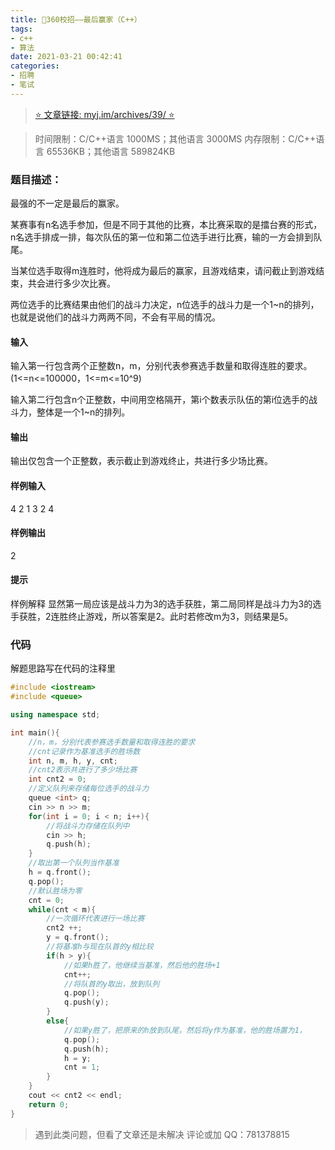 ```yaml
---
title: 🚥360校招——最后赢家（C++）
tags: 
- c++
- 算法
date: 2021-03-21 00:42:41
categories:
- 招聘
- 笔试
---
```


> [ ⭐ 文章链接: myj.im/archives/39/ ⭐ ](https://myj.im/archives/39/) 

>时间限制：C/C++语言 1000MS；其他语言 3000MS
>内存限制：C/C++语言 65536KB；其他语言 589824KB

### 题目描述：
最强的不一定是最后的赢家。

某赛事有n名选手参加，但是不同于其他的比赛，本比赛采取的是擂台赛的形式，n名选手排成一排，每次队伍的第一位和第二位选手进行比赛，输的一方会排到队尾。

当某位选手取得m连胜时，他将成为最后的赢家，且游戏结束，请问截止到游戏结束，共会进行多少次比赛。

两位选手的比赛结果由他们的战斗力决定，n位选手的战斗力是一个1~n的排列，也就是说他们的战斗力两两不同，不会有平局的情况。

#### 输入
输入第一行包含两个正整数n，m，分别代表参赛选手数量和取得连胜的要求。(1<=n<=100000，1<=m<=10^9)

输入第二行包含n个正整数，中间用空格隔开，第i个数表示队伍的第i位选手的战斗力，整体是一个1~n的排列。

#### 输出
输出仅包含一个正整数，表示截止到游戏终止，共进行多少场比赛。


#### 样例输入
4 2
1 3 2 4
#### 样例输出
2

#### 提示
样例解释
显然第一局应该是战斗力为3的选手获胜，第二局同样是战斗力为3的选手获胜，2连胜终止游戏，所以答案是2。此时若修改m为3，则结果是5。


### 代码
解题思路写在代码的注释里
```cpp
#include <iostream>
#include <queue>

using namespace std;

int main(){
    //n，m，分别代表参赛选手数量和取得连胜的要求
    //cnt记录作为基准选手的胜场数
    int n, m, h, y, cnt;
    //cnt2表示共进行了多少场比赛
    int cnt2 = 0;
    //定义队列来存储每位选手的战斗力
    queue <int> q;
    cin >> n >> m;
    for(int i = 0; i < n; i++){
        //将战斗力存储在队列中
        cin >> h;
        q.push(h);
    }
    //取出第一个队列当作基准
    h = q.front();
    q.pop();
    //默认胜场为零
    cnt = 0;
    while(cnt < m){
        //一次循环代表进行一场比赛
        cnt2 ++;
        y = q.front();
        //将基准h与现在队首的y相比较
        if(h > y){
            //如果h胜了，他继续当基准，然后他的胜场+1
            cnt++;
            //将队首的y取出，放到队列
            q.pop();
            q.push(y);
        }
        else{
            //如果y胜了，把原来的h放到队尾，然后将y作为基准，他的胜场置为1，
            q.pop();
            q.push(h);
            h = y;
            cnt = 1;
        }
    }
    cout << cnt2 << endl;
    return 0;
}
```


> 遇到此类问题，但看了文章还是未解决
> 评论或加 QQ：781378815